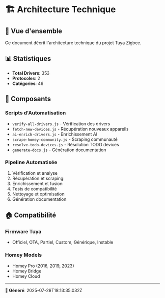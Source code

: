 # 🏗️ **Architecture Technique**

## 🎯 **Vue d'ensemble**

Ce document décrit l'architecture technique du projet Tuya Zigbee.

## 📊 **Statistiques**
- **Total Drivers**: 353
- **Protocoles**: 2
- **Catégories**: 46

## 🔧 **Composants**

### **Scripts d'Automatisation**
- `verify-all-drivers.js` - Vérification des drivers
- `fetch-new-devices.js` - Récupération nouveaux appareils
- `ai-enrich-drivers.js` - Enrichissement AI
- `scrape-homey-community.js` - Scraping communauté
- `resolve-todo-devices.js` - Résolution TODO devices
- `generate-docs.js` - Génération documentation

### **Pipeline Automatisée**
1. Vérification et analyse
2. Récupération et scraping
3. Enrichissement et fusion
4. Tests de compatibilité
5. Nettoyage et optimisation
6. Génération documentation

## 🏠 **Compatibilité**

### **Firmware Tuya**
- Officiel, OTA, Partiel, Custom, Générique, Instable

### **Homey Models**
- Homey Pro (2016, 2019, 2023)
- Homey Bridge
- Homey Cloud

---

**📅 Généré**: 2025-07-29T18:13:35.032Z